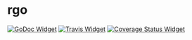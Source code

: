 # rgo

[![GoDoc Widget]][GoDoc] [![Travis Widget]][Travis] [![Coverage Status Widget]][Coverage Status]

[GoDoc]: https://godoc.org/github.com/uluyol/rgo
[GoDoc Widget]: https://godoc.org/github.com/uluyol/rgo?status.svg
[Travis]: https://travis-ci.org/uluyol/rgo
[Travis Widget]: https://travis-ci.org/uluyol/rgo.svg?branch=master
[Coverage Status]: https://coveralls.io/github/uluyol/rgo?branch=master
[Coverage Status Widget]: https://coveralls.io/repos/uluyol/rgo/badge.svg?branch=master&service=github
